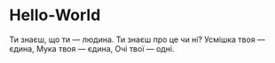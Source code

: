 # Hello-World
Ти знаєш, що ти — людина.
Ти знаєш про це чи ні?
Усмішка твоя — єдина,
Мука твоя — єдина,
Очі твої — одні.
